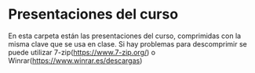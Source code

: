 # Presentaciones del curso
En esta carpeta están las presentaciones del curso, comprimidas con la misma clave que se usa en clase.
Si hay problemas para descomprimir se puede utilizar 7-zip(https://www.7-zip.org/) o Winrar(https://www.winrar.es/descargas)
